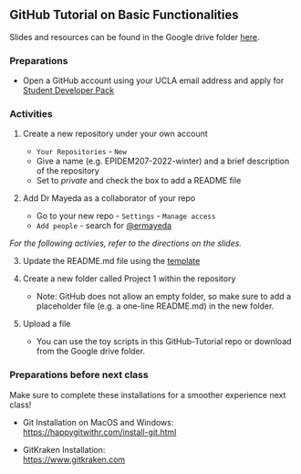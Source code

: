 ## GitHub Tutorial on Basic Functionalities 
Slides and resources can be found in the Google drive folder [here](https://drive.google.com/drive/folders/1AzbOqtJWD5G6TCD9i60y0HzlQxl_ttwY?usp=sharing).

### Preparations 
- Open a GitHub account using your UCLA email address and apply for [Student Developer Pack](https://education.github.com/benefits?type=student)

### Activities

1. Create a new repository under your own account
    - `Your Repositories` - `New`
    - Give a name (e.g. EPIDEM207-2022-winter) and a brief description of the repository
    - Set to *private* and check the box to add a README file

2. Add Dr Mayeda as a collaborator of your repo
    - Go to your new repo - `Settings` - `Manage access`
    - `Add people` - search for [@ermayeda](https://github.com/ermayeda)

*For the following activies, refer to the directions on the slides.*

3. Update the README.md file using the [template](https://github.com/jyixzhou/GitHub-Tutorial/blob/main/README.md)

4. Create a new folder called Project 1 within the repository
    - Note: GitHub does not allow an empty folder, so make sure to add a placeholder file (e.g. a one-line README.md) in the new folder.

5. Upload a file
    - You can use the toy scripts in this GitHub-Tutorial repo or download from the Google drive folder. 

### Preparations before next class
Make sure to complete these installations for a smoother experience next class! 

- Git Installation on MacOS and Windows:  
    https://happygitwithr.com/install-git.html 

- GitKraken Installation:  
    https://www.gitkraken.com

